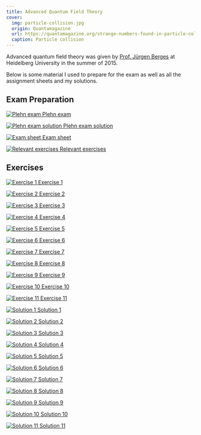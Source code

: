 ```yaml
---
title: Advanced Quantum Field Theory
cover:
  img: particle-collision.jpg
  origin: Quantamagazine
  url: https://quantamagazine.org/strange-numbers-found-in-particle-collisions-20161115
  caption: Particle collision
---
```


<script>
  import { DocsGrid } from '$lib'
</script>

Advanced quantum field theory was given by [Prof. Jürgen Berges](https://www.thphys.uni-heidelberg.de/~berges/people.htm) at Heidelberg University in the summer of 2015.

Below is some material I used to prepare for the exam as well as all the assignment sheets and my solutions.

## Exam Preparation

<DocsGrid>

[![Plehn exam](./thumbnails/plehn-exam.png) Plehn exam](./pdfs/plehn-exam.pdf)

[![Plehn exam solution](./thumbnails/plehn-exam-sol.png) Plehn exam solution](./pdfs/plehn-exam-sol.pdf)

[![Exam sheet](./thumbnails/exam-sheet.png) Exam sheet](./pdfs/exam-sheet.pdf)

[![Relevant exercises](./thumbnails/relevant-exercises.png) Relevant exercises](./pdfs/relevant-exercises.pdf)

</DocsGrid>

## Exercises

<DocsGrid>

[![Exercise 1](./thumbnails/ex-01.png) Exercise 1](./pdfs/ex-01.pdf)

[![Exercise 2](./thumbnails/ex-02.png) Exercise 2](./pdfs/ex-02.pdf)

[![Exercise 3](./thumbnails/ex-03.png) Exercise 3](./pdfs/ex-03.pdf)

[![Exercise 4](./thumbnails/ex-04.png) Exercise 4](./pdfs/ex-04.pdf)

[![Exercise 5](./thumbnails/ex-05.png) Exercise 5](./pdfs/ex-05.pdf)

[![Exercise 6](./thumbnails/ex-06.png) Exercise 6](./pdfs/ex-06.pdf)

[![Exercise 7](./thumbnails/ex-07.png) Exercise 7](./pdfs/ex-07.pdf)

[![Exercise 8](./thumbnails/ex-08.png) Exercise 8](./pdfs/ex-08.pdf)

[![Exercise 9](./thumbnails/ex-09.png) Exercise 9](./pdfs/ex-09.pdf)

[![Exercise 10](./thumbnails/ex-10.png) Exercise 10](./pdfs/ex-10.pdf)

[![Exercise 11](./thumbnails/ex-11.png) Exercise 11](./pdfs/ex-11.pdf)

[![Solution 1](./thumbnails/sol-01.png) Solution 1](./pdfs/sol-01.pdf)

[![Solution 2](./thumbnails/sol-02.png) Solution 2](./pdfs/sol-02.pdf)

[![Solution 3](./thumbnails/sol-03.png) Solution 3](./pdfs/sol-03.pdf)

[![Solution 4](./thumbnails/sol-04.png) Solution 4](./pdfs/sol-04.pdf)

[![Solution 5](./thumbnails/sol-05.png) Solution 5](./pdfs/sol-05.pdf)

[![Solution 6](./thumbnails/sol-06.png) Solution 6](./pdfs/sol-06.pdf)

[![Solution 7](./thumbnails/sol-07.png) Solution 7](./pdfs/sol-07.pdf)

[![Solution 8](./thumbnails/sol-08.png) Solution 8](./pdfs/sol-08.pdf)

[![Solution 9](./thumbnails/sol-09.png) Solution 9](./pdfs/sol-09.pdf)

[![Solution 10](./thumbnails/sol-10.png) Solution 10](./pdfs/sol-10.pdf)

[![Solution 11](./thumbnails/sol-11.png) Solution 11](./pdfs/sol-11.pdf)

</DocsGrid>
